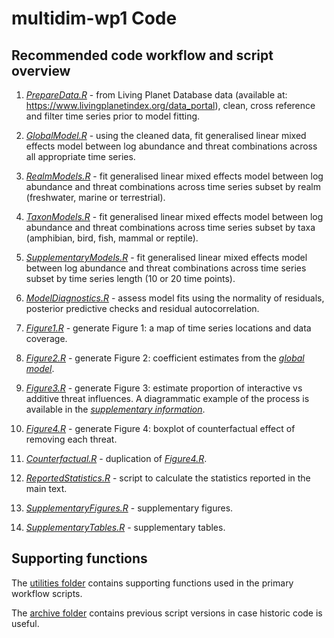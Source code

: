 # multidim-wp1 Code

## Recommended code workflow and script overview

1.  [*PrepareData.R*](PrepareData.R) - from Living Planet Database data (available at: <https://www.livingplanetindex.org/data_portal>), clean, cross reference and filter time series prior to model fitting.

2.  [*GlobalModel.R*](GlobalModel.R) - using the cleaned data, fit generalised linear mixed effects model between log abundance and threat combinations across all appropriate time series.

3.  [*RealmModels.R*](RealmModels.R) - fit generalised linear mixed effects model between log abundance and threat combinations across time series subset by realm (freshwater, marine or terrestrial).

4.  [*TaxonModels.R*](TaxonModels.R) - fit generalised linear mixed effects model between log abundance and threat combinations across time series subset by taxa (amphibian, bird, fish, mammal or reptile).

5.  [*SupplementaryModels.R*](SupplementaryModels.R) - fit generalised linear mixed effects model between log abundance and threat combinations across time series subset by time series length (10 or 20 time points).

6.  [*ModelDiagnostics.R*](ModelDiagnostics.R) - assess model fits using the normality of residuals, posterior predictive checks and residual autocorrelation.

7.  [*Figure1.R*](Figure1.R) - generate Figure 1: a map of time series locations and data coverage.

8.  [*Figure2.R*](Figure2.R) - generate Figure 2: coefficient estimates from the [*global model*](GlobalModel.R).

9.  [*Figure3.R*](Figure3.R) - generate Figure 3: estimate proportion of interactive vs additive threat influences. A diagrammatic example of the process is available in the [*supplementary information*](https://github.com/duncanobrien/multiple-threats/tree/main/Supplementary/supplementary_materials.pdf).

10. [*Figure4.R*](Figure4.R) - generate Figure 4: boxplot of counterfactual effect of removing each threat.

11. [*Counterfactual.R*](Counterfactual.R) - duplication of [*Figure4.R*](Figure4.R).

12. [*ReportedStatistics.R*](ReportedStatistics.R) - script to calculate the statistics reported in the main text.

13. [*SupplementaryFigures.R*](SupplementaryFigures.R) - supplementary figures.

14. [*SupplementaryTables.R*](SupplementaryTables.R) - supplementary tables.

## Supporting functions

The [utilities folder](https://github.com/duncanobrien/multiple-threats/tree/master/Code/utils) contains supporting functions used in the primary workflow scripts.

The [archive folder](https://github.com/duncanobrien/multiple-threats/tree/master/Code/archive) contains previous script versions in case historic code is useful.
